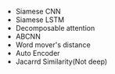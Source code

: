 
- Siamese CNN
- Siamese LSTM
- Decomposable attention
- ABCNN
- Word mover's distance
- Auto Encoder
- Jacarrd Similarity(Not deep)
